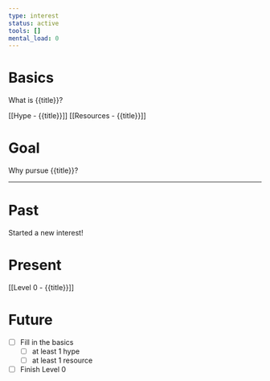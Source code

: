 ```yaml
---
type: interest
status: active
tools: []
mental_load: 0
---
```

# Basics
What is {{title}}?

[[Hype - {{title}}]]
[[Resources - {{title}}]]

# Goal
Why pursue {{title}}?


---
# Past
Started a new interest!

# Present
[[Level 0 - {{title}}]]


# Future
- [ ] Fill in the basics
	- [ ] at least 1 hype
	- [ ] at least 1 resource 
- [ ] Finish Level 0
